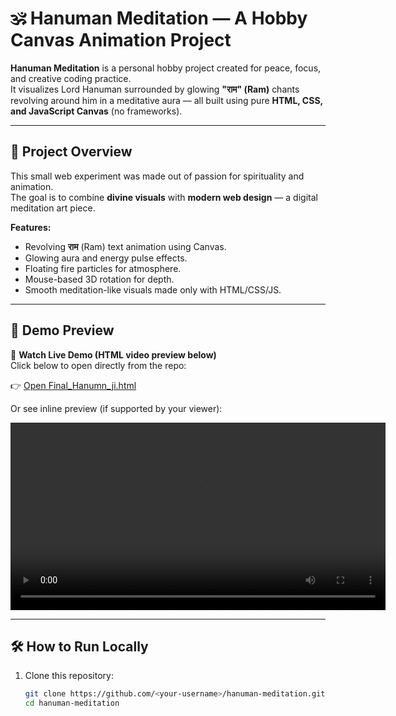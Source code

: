 # 🕉️ Hanuman Meditation — A Hobby Canvas Animation Project

**Hanuman Meditation** is a personal hobby project created for peace, focus, and creative coding practice.  
It visualizes Lord Hanuman surrounded by glowing **"राम" (Ram)** chants revolving around him in a meditative aura — all built using pure **HTML, CSS, and JavaScript Canvas** (no frameworks).

---

## 🌟 Project Overview

This small web experiment was made out of passion for spirituality and animation.  
The goal is to combine **divine visuals** with **modern web design** — a digital meditation art piece.

**Features:**
- Revolving **राम** (Ram) text animation using Canvas.  
- Glowing aura and energy pulse effects.  
- Floating fire particles for atmosphere.  
- Mouse-based 3D rotation for depth.  
- Smooth meditation-like visuals made only with HTML/CSS/JS.

---

## 🎨 Demo Preview

🎥 **Watch Live Demo (HTML video preview below)**  
Click below to open directly from the repo:

👉 [Open Final_Hanumn_ji.html](./Final_Hanumn_ji.html)

Or see inline preview (if supported by your viewer):

<video src="./Final_Hanumn_ji.html" width="600" controls>
Your browser does not support embedded videos.
</video>

---

## 🛠️ How to Run Locally

1. Clone this repository:
   ```bash
   git clone https://github.com/<your-username>/hanuman-meditation.git
   cd hanuman-meditation
